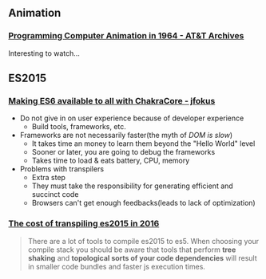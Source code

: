 ## Animation

### [Programming Computer Animation in 1964 - AT&T Archives](https://www.youtube.com/watch?v=-5mFhDIJfNA)

Interesting to watch...

## ES2015

### [Making ES6 available to all with ChakraCore - jfokus](https://www.youtube.com/watch?v=fiAVyAb3gQw)

* Do not give in on user experience because of developer experience
  * Build tools, frameworks, etc.
* Frameworks are not necessarily faster(the myth of *DOM is slow*)
  * It takes time an money to learn them beyond the "Hello World" level
  * Sooner or later, you are going to debug the frameworks
  * Takes time to load & eats battery, CPU, memory
* Problems with transpilers
  * Extra step
  * They must take the responsibility for generating efficient and succinct code
  * Browsers can't get enough feedbacks(leads to lack of optimization)

### [The cost of transpiling es2015 in 2016](https://github.com/samccone/The-cost-of-transpiling-es2015-in-2016)

> There are a lot of tools to compile es2015 to es5. When choosing your compile stack you should be aware that tools that perform **tree shaking** and **topological sorts of your code dependencies** will result in smaller code bundles and faster js execution times.
